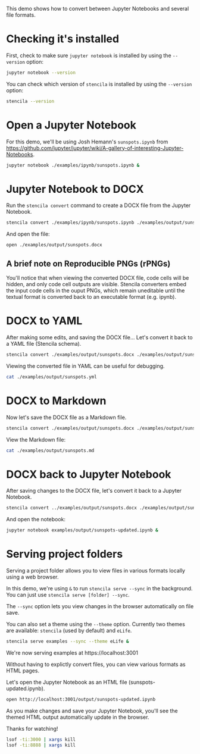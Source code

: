 This demo shows how to convert between Jupyter Notebooks and several file formats.

# Checking it's installed

First, check to make sure `jupyter notebook` is installed by using the `--version` option:

```bash
jupyter notebook --version
```

You can check which version of `stencila` is installed by using the `--version` option:

```bash
stencila --version
```

# Open a Jupyter Notebook

For this demo, we'll be using Josh Hemann's `sunspots.ipynb` from https://github.com/jupyter/jupyter/wiki/A-gallery-of-interesting-Jupyter-Notebooks.

```bash pause=5
jupyter notebook ./examples/ipynb/sunspots.ipynb &
```

# Jupyter Notebook to DOCX

Run the `stencila convert` command to create a DOCX file from the Jupyter Notebook.

```bash pause=2
stencila convert ./examples/ipynb/sunspots.ipynb ./examples/output/sunspots.docx
```

And open the file:

```bash pause=5
open ./examples/output/sunspots.docx
```

## A brief note on Reproducible PNGs (rPNGs)

You'll notice that when viewing the converted DOCX file, code cells will be hidden, and only code cell outputs are visible. Stencila converters embed the input code cells in the ouput PNGs, which remain uneditable until the textual format is converted back to an executable format (e.g. ipynb).

# DOCX to YAML

After making some edits, and saving the DOCX file...
Let's convert it back to a YAML file (Stencila schema).

```bash pause=2
stencila convert ./examples/output/sunspots.docx ./examples/output/sunspots.yml
```

Viewing the converted file in YAML can be useful for debugging.

```bash pause=3
cat ./examples/output/sunspots.yml
```

# DOCX to Markdown

Now let's save the DOCX file as a Markdown file.

```bash pause=2
stencila convert ./examples/output/sunspots.docx ./examples/output/sunspots.md
```

View the Markdown file:

```bash pause=3
cat ./examples/output/sunspots.md
```

# DOCX back to Jupyter Notebook

After saving changes to the DOCX file, let's convert it back to a Jupyter Notebook.

```bash pause=2
stencila convert ../examples/output/sunspots.docx ./examples/output/sunspots-updated.ipynb
```

And open the notebook:

```bash pause=5
jupyter notebook examples/output/sunspots-updated.ipynb &
```

# Serving project folders

Serving a project folder allows you to view files in various formats
locally using a web browser.

In this demo, we're using `&` to run `stencila serve --sync` in the background.
You can just use `stencila serve [folder] --sync`.

The `--sync` option lets you view changes in the browser automatically on file save.

You can also set a theme using the `--theme` option. Currently two themes are available: `stencila` (used by default) and `eLife`.

```bash pause=5
stencila serve examples --sync --theme eLife &
```

We're now serving examples at https://localhost:3001

Without having to explictly convert files, you can view various formats
as HTML pages.

Let's open the Jupyter Notebook as an HTML file (sunspots-updated.ipynb).

```bash pause=3
open http://localhost:3001/output/sunspots-updated.ipynb
```

As you make changes and save your Jupyter Notebook, you'll see the themed HTML output automatically update in the browser.

Thanks for watching!

```bash hidden
lsof -ti:3000 | xargs kill
lsof -ti:8888 | xargs kill
```

